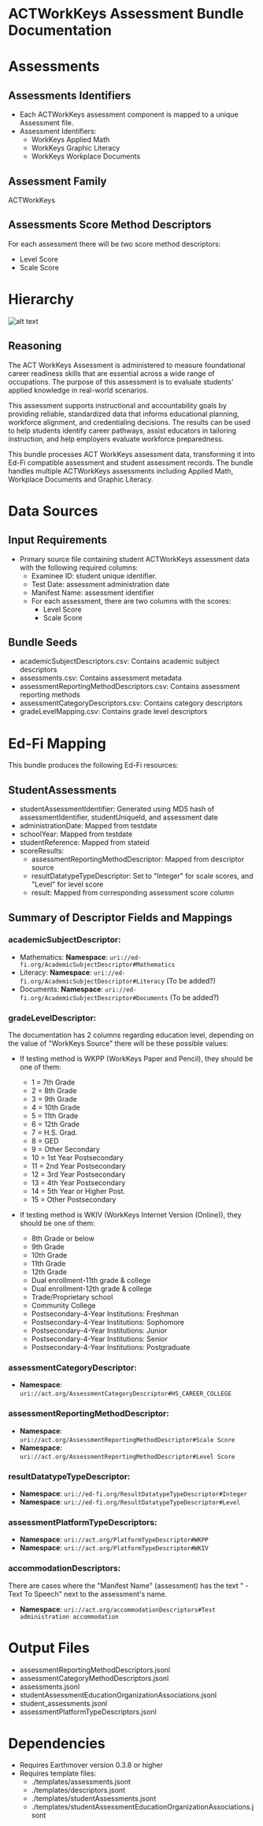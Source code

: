 # ACTWorkKeys Assessment Bundle Documentation

# Assessments
## Assessments Identifiers
- Each ACTWorkKeys assessment component is mapped to a unique Assessment file.
- Assessment Identifiers:
  - WorkKeys Applied Math
  - WorkKeys Graphic Literacy
  - WorkKeys Workplace Documents

## Assessment Family
ACTWorkKeys

## Assessments Score Method Descriptors
For each assessment there will be two score method descriptors:
 - Level Score
 - Scale Score
  
  
# Hierarchy
![alt text](hierarchy.png)

## Reasoning
The ACT WorkKeys Assessment is administered to measure foundational career readiness skills that are essential across a wide range of occupations. The purpose of this assessment is to evaluate students' applied knowledge in real-world scenarios.

This assessment supports instructional and accountability goals by providing reliable, standardized data that informs educational planning, workforce alignment, and credentialing decisions. The results can be used to help students identify career pathways, assist educators in tailoring instruction, and help employers evaluate workforce preparedness.

This bundle processes ACT WorkKeys assessment data, transforming it into Ed-Fi compatible assessment and student assessment records. The bundle handles multiple ACTWorkKeys assessments including Applied Math, Workplace Documents and Graphic Literacy.

# Data Sources

## Input Requirements
- Primary source file containing student ACTWorkKeys assessment data with the following required columns:
  - Examinee ID: student unique identifier.
  - Test Date: assessment administration date
  - Manifest Name: assessment identifier
  - For each assessment, there are two columns with the scores:
    - Level Score 
    - Scale Score

## Bundle Seeds
- academicSubjectDescriptors.csv: Contains academic subject descriptors
- assessments.csv: Contains assessment metadata
- assessmentReportingMethodDescriptors.csv: Contains assessment reporting methods
- assessmentCategoryDescriptors.csv: Contains category descriptors
- gradeLevelMapping.csv: Contains grade level descriptors

# Ed-Fi Mapping
This bundle produces the following Ed-Fi resources:


## StudentAssessments
- studentAssessmentIdentifier: Generated using MD5 hash of assessmentIdentifier, studentUniqueId, and assessment date
- administrationDate: Mapped from testdate
- schoolYear: Mapped from testdate
- studentReference: Mapped from stateid
- scoreResults:
  - assessmentReportingMethodDescriptor: Mapped from descriptor source
  - resultDatatypeTypeDescriptor: Set to "Integer" for scale scores, and "Level" for level score
  - result: Mapped from corresponding assessment score column

## Summary of Descriptor Fields and Mappings

### academicSubjectDescriptor:
- Mathematics: **Namespace**: `uri://ed-fi.org/AcademicSubjectDescriptor#Mathematics`
- Literacy: **Namespace**: `uri://ed-fi.org/AcademicSubjectDescriptor#Literacy` (To be added?)
- Documents: **Namespace**: `uri://ed-fi.org/AcademicSubjectDescriptor#Documents` (To be added?)

### gradeLevelDescriptor: 
The documentation has 2 columns regarding education level, depending on the value of "WorkKeys Source" there will be these possible values:
- If testing method is WKPP (WorkKeys Paper and Pencil), they should be one of them: 
  - 1 = 7th Grade
  - 2 = 8th Grade   
  - 3 = 9th Grade   
  - 4 = 10th Grade  
  - 5 = 11th Grade  
  - 6 = 12th Grade
  - 7 = H.S. Grad.
  - 8 = GED
  - 9 = Other Secondary
  - 10 = 1st Year Postsecondary
  - 11 = 2nd Year Postsecondary
  - 12 = 3rd Year Postsecondary
  - 13 = 4th Year Postsecondary
  - 14 = 5th Year or Higher Post.
  - 15 = Other Postsecondary
  
- If testing method is WKIV (WorkKeys Internet Version (Online)), they should be one of them: 
  - 8th Grade or below
  - 9th Grade
  - 10th Grade
  - 11th Grade
  - 12th Grade
  - Dual enrollment-11th grade & college
  - Dual enrollment-12th grade & college
  - Trade/Proprietary school
  - Community College
  - Postsecondary-4-Year Institutions: Freshman
  - Postsecondary-4-Year Institutions: Sophomore
  - Postsecondary-4-Year Institutions: Junior
  - Postsecondary-4-Year Institutions: Senior
  - Postsecondary-4-Year Institutions: Postgraduate


### assessmentCategoryDescriptor:
- **Namespace**: `uri://act.org/AssessmentCategoryDescriptor#HS_CAREER_COLLEGE`

### assessmentReportingMethodDescriptor:
- **Namespace**: `uri://act.org/AssessmentReportingMethodDescriptor#Scale Score`
- **Namespace**: `uri://act.org/AssessmentReportingMethodDescriptor#Level Score`

### resultDatatypeTypeDescriptor:
- **Namespace**: `uri://ed-fi.org/ResultDatatypeTypeDescriptor#Integer`
- **Namespace**: `uri://ed-fi.org/ResultDatatypeTypeDescriptor#Level`

### assessmentPlatformTypeDescriptors:
- **Namespace**: `uri://act.org/PlatformTypeDescriptor#WKPP`
- **Namespace**: `uri://act.org/PlatformTypeDescriptor#WKIV`

### accommodationDescriptors:
There are cases where the "Manifest Name" (assessment) has the text " - Text To Speech" next to the assessment's name.
- **Namespace**: `uri://act.org/accommodationDescriptors#Test administration accommodation`

# Output Files

- assessmentReportingMethodDescriptors.jsonl
- assessmentCategoryMethodDescriptors.jsonl
- assessments.jsonl
- studentAssessmentEducationOrganizationAssociations.jsonl
- student_assessments.jsonl
- assessmentPlatformTypeDescriptors.jsonl

# Dependencies
- Requires Earthmover version 0.3.8 or higher
- Requires template files:
  - ./templates/assessments.jsont
  - ./templates/descriptors.jsont
  - ./templates/studentAssessments.jsont
  - ./templates/studentAssessmentEducationOrganizationAssociations.jsont

